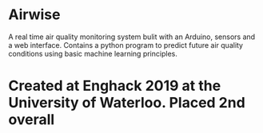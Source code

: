 # Airwise
A real time air quality monitoring system bulit with an Arduino, sensors and a web interface. Contains a python program to predict future air quality conditions using basic machine learning principles.

# Created at Enghack 2019 at the University of Waterloo. Placed 2nd overall
